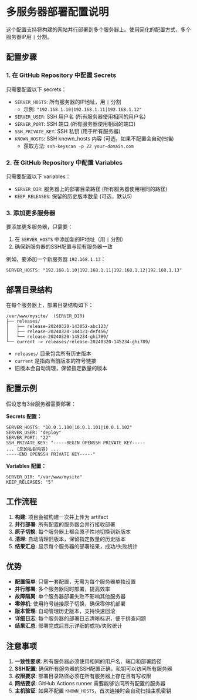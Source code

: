# 多服务器部署配置说明

这个配置支持将构建的网站并行部署到多个服务器上。使用简化的配置方式，多个服务器IP用 `|` 分割。

## 配置步骤

### 1. 在 GitHub Repository 中配置 Secrets

只需要配置以下 secrets：

- `SERVER_HOSTS`: 所有服务器的IP地址，用 `|` 分割
  - 示例: `"192.168.1.10|192.168.1.11|192.168.1.12"`
- `SERVER_USER`: SSH 用户名 (所有服务器使用相同的用户名)
- `SERVER_PORT`: SSH 端口 (所有服务器使用相同的端口)
- `SSH_PRIVATE_KEY`: SSH 私钥 (用于所有服务器)
- `KNOWN_HOSTS`: SSH known_hosts 内容 (可选，如果不配置会自动扫描)
  - 获取方法: `ssh-keyscan -p 22 your-domain.com`

### 2. 在 GitHub Repository 中配置 Variables

只需要配置以下 variables：

- `SERVER_DIR`: 服务器上的部署目录路径 (所有服务器使用相同的路径)
- `KEEP_RELEASES`: 保留的历史版本数量 (可选，默认5)

### 3. 添加更多服务器

要添加更多服务器，只需要：

1. 在 `SERVER_HOSTS` 中添加新的IP地址（用 `|` 分割）
2. 确保新服务器的SSH配置与现有服务器一致

例如，要添加一个新服务器 `192.168.1.13`：

```
SERVER_HOSTS: "192.168.1.10|192.168.1.11|192.168.1.12|192.168.1.13"
```

## 部署目录结构

在每个服务器上，部署目录结构如下：

```
/var/www/mysite/  (SERVER_DIR)
├── releases/
│   ├── release-20240320-143052-abc123/
│   ├── release-20240320-144123-def456/
│   └── release-20240320-145234-ghi789/
└── current -> releases/release-20240320-145234-ghi789/
```

- `releases/` 目录包含所有历史版本
- `current` 是指向当前版本的符号链接
- 旧版本会自动清理，保留指定数量的版本

## 配置示例

假设您有3台服务器需要部署：

**Secrets 配置：**
```
SERVER_HOSTS: "10.0.1.100|10.0.1.101|10.0.1.102"
SERVER_USER: "deploy"
SERVER_PORT: "22"
SSH_PRIVATE_KEY: "-----BEGIN OPENSSH PRIVATE KEY-----
... (您的私钥内容) ...
-----END OPENSSH PRIVATE KEY-----"
```

**Variables 配置：**
```
SERVER_DIR: "/var/www/mysite"
KEEP_RELEASES: "5"
```

## 工作流程

1. **构建**: 项目会被构建一次并上传为 artifact
2. **并行部署**: 所有配置的服务器会并行接收部署
3. **原子切换**: 每个服务器上都会原子性地切换到新版本
4. **清理**: 自动清理旧版本，保留指定数量的历史版本
5. **结果汇总**: 显示每个服务器的部署结果，成功/失败统计

## 优势

- **配置简单**: 只需一套配置，无需为每个服务器单独设置
- **并行部署**: 多个服务器同时部署，提高效率
- **故障隔离**: 单个服务器部署失败不影响其他服务器
- **零停机**: 使用符号链接原子切换，确保零停机部署
- **版本管理**: 自动管理历史版本，支持快速回滚
- **详细日志**: 每个服务器的部署日志清晰标识，便于排查问题
- **结果汇总**: 部署完成后显示详细的成功/失败统计

## 注意事项

1. **一致性要求**: 所有服务器必须使用相同的用户名、端口和部署路径
2. **SSH配置**: 确保所有服务器的SSH配置正确，私钥可以访问所有服务器
3. **权限要求**: 部署目录路径必须在所有服务器上存在且有写权限
4. **网络要求**: GitHub Actions runner 需要能够访问所有配置的服务器
5. **主机验证**: 如果不配置 `KNOWN_HOSTS`，首次连接时会自动扫描主机密钥
